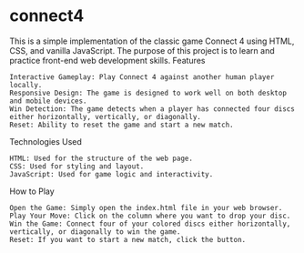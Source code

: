 # connect4

This is a simple implementation of the classic game Connect 4 using HTML, CSS, and vanilla JavaScript. The purpose of this project is to learn and practice front-end web development skills.
Features

    Interactive Gameplay: Play Connect 4 against another human player locally.
    Responsive Design: The game is designed to work well on both desktop and mobile devices.
    Win Detection: The game detects when a player has connected four discs either horizontally, vertically, or diagonally.
    Reset: Ability to reset the game and start a new match.

Technologies Used

    HTML: Used for the structure of the web page.
    CSS: Used for styling and layout.
    JavaScript: Used for game logic and interactivity.

How to Play

    Open the Game: Simply open the index.html file in your web browser.
    Play Your Move: Click on the column where you want to drop your disc.
    Win the Game: Connect four of your colored discs either horizontally, vertically, or diagonally to win the game.
    Reset: If you want to start a new match, click the button.
